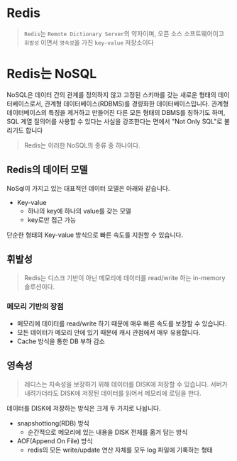 # Redis

> ``Redis``는 ``Remote Dictionary Server``의 약자이며, 오픈 소스 소프트웨어이고 ``휘발성`` 이면서 ``영속성``을 가진 ``key-value`` 저장소이다

# Redis는 NoSQL

NoSQL은 데이터 간의 관계를 정의하지 않고 고정된 스키마를 갖는 새로운 형태의 데이터베이스로서, 관계형 데이터베이스(RDBMS)를 경량화한 데이터베이스입니다. 관계형 데이터베이스의 특징을 제거하고 만들어진 다른 모든 형태의 DBMS를 칭하기도 하며, SQL 계열 질의어를 사용할 수 있다는 사실을 강조한다는 면에서 "Not Only SQL"로 불리기도 합니다

> Redis는 이러한 NoSQL의 종류 중 하나이다.

## Redis의 데이터 모델

NoSql이 가지고 있는 대표적인 데이터 모델은 아래와 같습니다.

- Key-value
    - 하나의 key에 하나의 value를 갖는 모델
    - key로만 접근 가능

단순한 형태의 Key-value 방식으로 빠른 속도를 지원할 수 있습니다.

## 휘발성

> Redis는 디스크 기반이 아닌 메모리에 데이터를 read/write 하는 in-memory 솔루션이다.

### 메모리 기반의 장점

- 메모리에 데이터를 read/write 하기 때문에 매우 빠른 속도를 보장할 수 있습니다.
- 모든 데이터가 메모리 안에 있기 때문에 캐시 관점에서 매우 유용합니다.
- Cache 방식을 통한 DB 부하 감소

## 영속성

> 레디스는 지속성을 보장하기 위해 데이터를 DISK에 저장할 수 있습니다. 서버가 내려가더라도 DISK에 저장된 데이터를 읽어서 메모리에 로딩을 한다.

데이터를 DISK에 저장하는 방식은 크게 두 가지로 나뉩니다.

- snapshottiong(RDB) 방식
    - 순간적으로 메모리에 있는 내용을 DISK 전체를 옮겨 담는 방식
- AOF(Append On File) 방식
    - redis의 모든 write/update 연산 자체를 모두 log 파일에 기록하는 형태